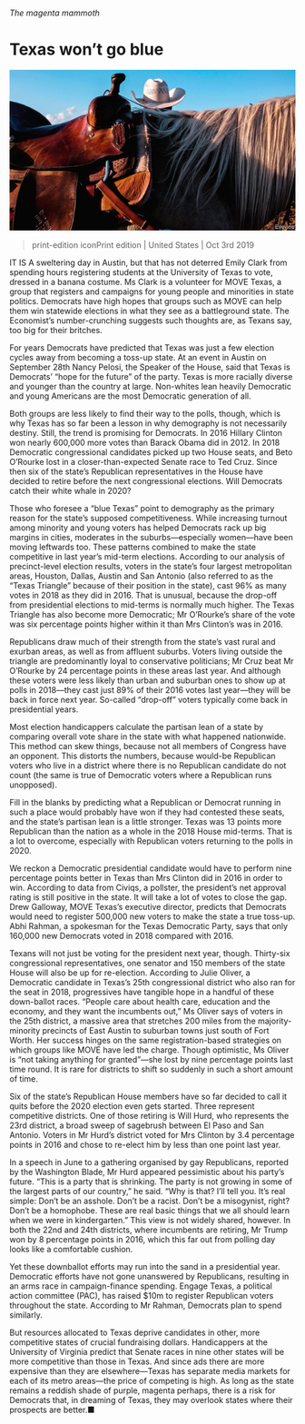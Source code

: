 ###### The magenta mammoth

# Texas won’t go blue 

![image](images/20191005_USP002_0.jpg) 

> print-edition iconPrint edition | United States | Oct 3rd 2019 

IT IS A sweltering day in Austin, but that has not deterred Emily Clark from spending hours registering students at the University of Texas to vote, dressed in a banana costume. Ms Clark is a volunteer for MOVE Texas, a group that registers and campaigns for young people and minorities in state politics. Democrats have high hopes that groups such as MOVE can help them win statewide elections in what they see as a battleground state. The Economist’s number-crunching suggests such thoughts are, as Texans say, too big for their britches. 

For years Democrats have predicted that Texas was just a few election cycles away from becoming a toss-up state. At an event in Austin on September 28th Nancy Pelosi, the Speaker of the House, said that Texas is Democrats’ “hope for the future” of the party. Texas is more racially diverse and younger than the country at large. Non-whites lean heavily Democratic and young Americans are the most Democratic generation of all. 

Both groups are less likely to find their way to the polls, though, which is why Texas has so far been a lesson in why demography is not necessarily destiny. Still, the trend is promising for Democrats. In 2016 Hillary Clinton won nearly 600,000 more votes than Barack Obama did in 2012. In 2018 Democratic congressional candidates picked up two House seats, and Beto O’Rourke lost in a closer-than-expected Senate race to Ted Cruz. Since then six of the state’s Republican representatives in the House have decided to retire before the next congressional elections. Will Democrats catch their white whale in 2020? 

Those who foresee a “blue Texas” point to demography as the primary reason for the state’s supposed competitiveness. While increasing turnout among minority and young voters has helped Democrats rack up big margins in cities, moderates in the suburbs—especially women—have been moving leftwards too. These patterns combined to make the state competitive in last year’s mid-term elections. According to our analysis of precinct-level election results, voters in the state’s four largest metropolitan areas, Houston, Dallas, Austin and San Antonio (also referred to as the “Texas Triangle” because of their position in the state), cast 96% as many votes in 2018 as they did in 2016. That is unusual, because the drop-off from presidential elections to mid-terms is normally much higher. The Texas Triangle has also become more Democratic; Mr O’Rourke’s share of the vote was six percentage points higher within it than Mrs Clinton’s was in 2016. 

Republicans draw much of their strength from the state’s vast rural and exurban areas, as well as from affluent suburbs. Voters living outside the triangle are predominantly loyal to conservative politicians; Mr Cruz beat Mr O’Rourke by 24 percentage points in these areas last year. And although these voters were less likely than urban and suburban ones to show up at polls in 2018—they cast just 89% of their 2016 votes last year—they will be back in force next year. So-called “drop-off” voters typically come back in presidential years. 

Most election handicappers calculate the partisan lean of a state by comparing overall vote share in the state with what happened nationwide. This method can skew things, because not all members of Congress have an opponent. This distorts the numbers, because would-be Republican voters who live in a district where there is no Republican candidate do not count (the same is true of Democratic voters where a Republican runs unopposed). 

Fill in the blanks by predicting what a Republican or Democrat running in such a place would probably have won if they had contested these seats, and the state’s partisan lean is a little stronger. Texas was 13 points more Republican than the nation as a whole in the 2018 House mid-terms. That is a lot to overcome, especially with Republican voters returning to the polls in 2020. 

We reckon a Democratic presidential candidate would have to perform nine percentage points better in Texas than Mrs Clinton did in 2016 in order to win. According to data from Civiqs, a pollster, the president’s net approval rating is still positive in the state. It will take a lot of votes to close the gap. Drew Galloway, MOVE Texas’s executive director, predicts that Democrats would need to register 500,000 new voters to make the state a true toss-up. Abhi Rahman, a spokesman for the Texas Democratic Party, says that only 160,000 new Democrats voted in 2018 compared with 2016. 

Texans will not just be voting for the president next year, though. Thirty-six congressional representatives, one senator and 150 members of the state House will also be up for re-election. According to Julie Oliver, a Democratic candidate in Texas’s 25th congressional district who also ran for the seat in 2018, progressives have tangible hope in a handful of these down-ballot races. “People care about health care, education and the economy, and they want the incumbents out,” Ms Oliver says of voters in the 25th district, a massive area that stretches 200 miles from the majority-minority precincts of East Austin to suburban towns just south of Fort Worth. Her success hinges on the same registration-based strategies on which groups like MOVE have led the charge. Though optimistic, Ms Oliver is “not taking anything for granted”—she lost by nine percentage points last time round. It is rare for districts to shift so suddenly in such a short amount of time. 

Six of the state’s Republican House members have so far decided to call it quits before the 2020 election even gets started. Three represent competitive districts. One of those retiring is Will Hurd, who represents the 23rd district, a broad sweep of sagebrush between El Paso and San Antonio. Voters in Mr Hurd’s district voted for Mrs Clinton by 3.4 percentage points in 2016 and chose to re-elect him by less than one point last year. 

In a speech in June to a gathering organised by gay Republicans, reported by the Washington Blade, Mr Hurd appeared pessimistic about his party’s future. “This is a party that is shrinking. The party is not growing in some of the largest parts of our country,” he said. “Why is that? I’ll tell you. It’s real simple: Don’t be an asshole. Don’t be a racist. Don’t be a misogynist, right? Don’t be a homophobe. These are real basic things that we all should learn when we were in kindergarten.” This view is not widely shared, however. In both the 22nd and 24th districts, where incumbents are retiring, Mr Trump won by 8 percentage points in 2016, which this far out from polling day looks like a comfortable cushion. 

Yet these downballot efforts may run into the sand in a presidential year. Democratic efforts have not gone unanswered by Republicans, resulting in an arms race in campaign-finance spending. Engage Texas, a political action committee (PAC), has raised $10m to register Republican voters throughout the state. According to Mr Rahman, Democrats plan to spend similarly. 

But resources allocated to Texas deprive candidates in other, more competitive states of crucial fundraising dollars. Handicappers at the University of Virginia predict that Senate races in nine other states will be more competitive than those in Texas. And since ads there are more expensive than they are elsewhere—Texas has separate media markets for each of its metro areas—the price of competing is high. As long as the state remains a reddish shade of purple, magenta perhaps, there is a risk for Democrats that, in dreaming of Texas, they may overlook states where their prospects are better.■ 

